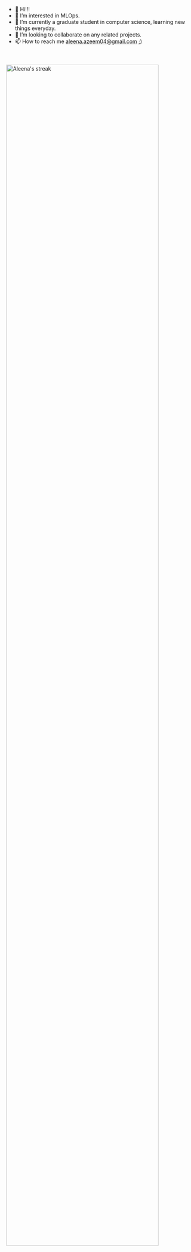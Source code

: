 - 👋 Hi!!!
- 👀 I’m interested in MLOps. 
- 🌱 I’m currently a graduate student in computer science, learning new things everyday. 
- 💞️ I’m looking to collaborate on any related projects.
- 📫 How to reach me aleena.azeem04@gmail.com ;)
<br/>
<br/>

 <a href="https://github.com/aleenaazeem">
        <img title="🔥 Get streak stats for your profile at git.io/streak-stats" alt="Aleena's streak"width = "90%" src="https://github-readme-streak-stats.herokuapp.com/?user=aleenaazeem&theme=black-ice&=true&stroke=0000&background=060A0CD0"/>
    </a>
    </p>
<br/>
<br/>
<!---
aleenaazeem/aleenaazeem is a ✨ special ✨ repository because its `README.md` (this file) appears on your GitHub profile.
You can click the Preview link to take a look at your changes.
--->

